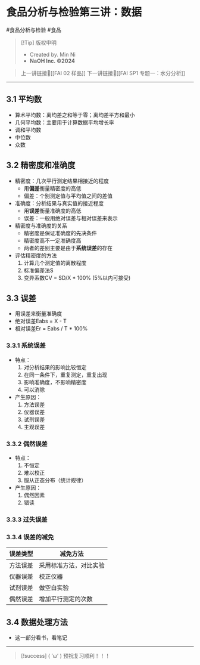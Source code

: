 # 食品分析与检验第三讲：数据
#食品分析与检验 #食品


> [!Tip] 版权申明
> - Created by. Min Ni
> -  **NaOH Inc. ©2024**

> 上一讲链接🔗[[FAI 02 样品]]
> 下一讲链接🔗[[FAI SP1 专题一：水分分析]]

---
## 3.1 平均数
- 算术平均数：离均差之和等于零；离均差平方和最小
- 几何平均数：主要用于计算数据平均增长率
- 调和平均数
- 中位数
- 众数

## 3.2 精密度和准确度
- 精密度：几次平行测定结果相接近的程度
	- 用**偏差**衡量精密度的高低
	- 偏差：个别测定值与平均值之间的差值
- 准确度：分析结果与真实值的接近程度
	- 用**误差**衡量准确度的高低
	- 误差：一般用绝对误差与相对误差来表示
- 精密度与准确度的关系
	- 精密度是保证准确度的先决条件
	- 精密度高不一定准确度高
	- 两者的差别主要是由于**系统误差**的存在
- 评估精密度的方法
	1. 计算几个测定值的离散程度
	2. 标准偏差法S
	3. 变异系数CV = SD/X * 100% (5%以内可接受)

## 3.3 误差
- 用误差来衡量准确度
- 绝对误差Eabs = X - T
- 相对误差Er = Eabs / T * 100%
### 3.3.1 系统误差
- 特点：
	1. 对分析结果的影响比较恒定
	2. 在同一条件下，重复测定，重复出现
	3. 影响准确度，不影响精密度
	4. 可以消除
- 产生原因：
	1. 方法误差
	2. 仪器误差
	3. 试剂误差
	4. 主观误差
### 3.3.2 偶然误差
- 特点：
	1. 不恒定
	2. 难以校正
	3. 服从正态分布（统计规律）
- 产生原因：
	1. 偶然因素
	2. 错读
### 3.3.3 过失误差
### 3.3.4 误差的减免

| 误差类型 | 减免方法        |
| ---- | ----------- |
| 方法误差 | 采用标准方法，对比实验 |
| 仪器误差 | 校正仪器        |
| 试剂误差 | 做空白实验       |
| 偶然误差 | 增加平行测定的次数   |
## 3.4 数据处理方法
- 这一部分看书，看笔记 

---
> [!success] ( ’ω’ ) 预祝复习顺利！！！       


